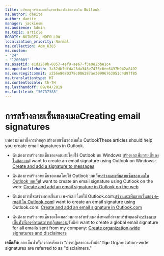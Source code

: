 ```yaml
---
title: แปรธาตุ-สร้างและเพิ่มลายเซ็นลงในข้อความใน Outlook
ms.author: daeite
author: daeite
manager: jackiesm
ms.audience: Admin
ms.topic: article
ROBOTS: NOINDEX, NOFOLLOW
localization_priority: Normal
ms.collection: Adm_O365
ms.custom:
- "24"
- "1200009"
ms.assetid: e1d1258b-6057-4ef9-ae67-f3e0e2bbe1c4
ms.openlocfilehash: 3a32db7dfda23da343e7475c0ee6497b942a8492
ms.sourcegitcommit: a256e8680379c006287ae30996763051c4d9ff85
ms.translationtype: MT
ms.contentlocale: th-TH
ms.lasthandoff: 09/04/2019
ms.locfileid: "36737388"
---
```

# <a name="creating-email-signatures"></a><span data-ttu-id="4b63d-102">การสร้างลายเซ็นของเมล</span><span class="sxs-lookup"><span data-stu-id="4b63d-102">Creating email signatures</span></span>

<span data-ttu-id="4b63d-103">บทความเหล่านี้ควรช่วยคุณสร้างลายเซ็นของเมลใน Outlook</span><span class="sxs-lookup"><span data-stu-id="4b63d-103">These articles should help you create email signatures in Outlook.</span></span>
  
- <span data-ttu-id="4b63d-104">ฉันต้องการสร้างลายเซ็นของจดหมายโดยใช้ Outlook บน Windows:[สร้างและเพิ่มลายเซ็นลงในข้อความ](https://support.office.com/article/8ee5d4f4-68fd-464a-a1c1-0e1c80bb27f2.aspx)</span><span class="sxs-lookup"><span data-stu-id="4b63d-104">I want to create an email signature using Outlook on Windows: [Create and add a signature to messages](https://support.office.com/article/8ee5d4f4-68fd-464a-a1c1-0e1c80bb27f2.aspx)</span></span>
  
- <span data-ttu-id="4b63d-105">ฉันต้องการสร้างลายเซ็นของเมลโดยใช้ Outlook บนเว็บ:[สร้างและเพิ่มลายเซ็นของเมลใน Outlook บนเว็บ](https://support.office.com/article/5ff9dcfd-d3f1-447b-b2e9-39f91b074ea3.aspx)</span><span class="sxs-lookup"><span data-stu-id="4b63d-105">I want to create an email signature using Outlook on the web: [Create and add an email signature in Outlook on the web](https://support.office.com/article/5ff9dcfd-d3f1-447b-b2e9-39f91b074ea3.aspx)</span></span>

- <span data-ttu-id="4b63d-106">ฉันต้องการที่จะสร้างลายเซ็นทาง e-mail โดยใช้ Outlook.com:[สร้างและเพิ่มลายเซ็นของ e-mail ใน Outlook.com](https://support.office.com/article/776d9006-abdf-444e-b5b7-a61821dff034.aspx)</span><span class="sxs-lookup"><span data-stu-id="4b63d-106">I want to create an email signature using Outlook.com: [Create and add an email signature in Outlook.com](https://support.office.com/article/776d9006-abdf-444e-b5b7-a61821dff034.aspx)</span></span>

- <span data-ttu-id="4b63d-107">ฉันต้องการสร้างลายเซ็นของโดเมลส่วนกลางสำหรับเมลทั้งหมดที่ส่งจากบริษัทของฉัน:[สร้างลายเซ็นทั่วทั้งองค์กรและการปฏิเสธความ](https://docs.microsoft.com/office365/admin/setup/create-signatures-and-disclaimers)รับผิด</span><span class="sxs-lookup"><span data-stu-id="4b63d-107">I want to create a global email signature for all emails sent from my company: [Create organization-wide signatures and disclaimers](https://docs.microsoft.com/office365/admin/setup/create-signatures-and-disclaimers)</span></span>

 <span data-ttu-id="4b63d-108">**เคล็ดลับ:** ลายเซ็นทั่วทั้งองค์กรเรียกว่า "การปฏิเสธความรับผิด"</span><span class="sxs-lookup"><span data-stu-id="4b63d-108">**Tip:** Organization-wide signatures are referred to as "disclaimers."</span></span>
  